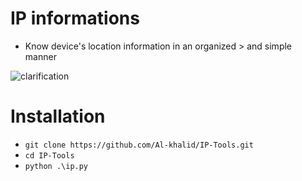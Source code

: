 # IP informations

- Know device's location information in an organized > and simple manner

![clarification]()




# Installation
   * `git clone https://github.com/Al-khalid/IP-Tools.git`
   * `cd IP-Tools`
   * `python .\ip.py`


